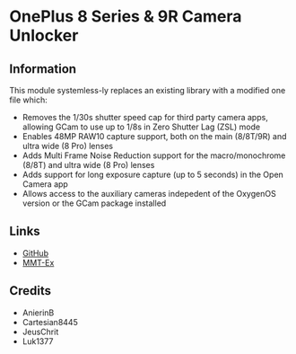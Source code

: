 # OnePlus 8 Series & 9R Camera Unlocker

## Information
This module systemless-ly replaces an existing library with a modified one file which:
- Removes the 1/30s shutter speed cap for third party camera apps, allowing GCam to use up to 1/8s in Zero Shutter Lag (ZSL) mode
- Enables 48MP RAW10 capture support, both on the main (8/8T/9R) and ultra wide (8 Pro) lenses
- Adds Multi Frame Noise Reduction support for the macro/monochrome (8/8T) and ultra wide (8 Pro) lenses
- Adds support for long exposure capture (up to 5 seconds) in the Open Camera app
- Allows access to the auxiliary cameras indepedent of the OxygenOS version or the GCam package installed

## Links
- [GitHub](https://github.com/Magisk-Modules-Alt-Repo/oneplus-8series-9r-camera-unlocker)
- [MMT-Ex](https://github.com/Zackptg5/MMT-Extended)

## Credits
- AnierinB
- Cartesian8445
- JeusChrit
- Luk1377
